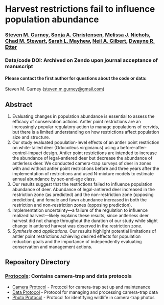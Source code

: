 # Harvest restrictions fail to influence population abundance

### [Steven M. Gurney](https://linktr.ee/gurneyst), [Sonja A. Christensen](http://www.christensen-lab.org/), [Melissa J. Nichols](), [Chad M. Stewart](), [Sarah L. Mayhew](), [Neil A. Gilbert](https://gilbertecology.com), [Dwayne R. Etter]()

### Data/code DOI: Archived on Zendo upon journal acceptance of manuscript

#### Please contact the first author for questions about the code or data:
Steven M. Gurney (steven.m.gurney@gmail.com)

## Abstract

1.	Evaluating changes in population abundance is essential to assess the efficacy of conservation actions. Antler point restrictions are an increasingly popular regulatory action to manage populations of cervids, but there is a limited understanding on how restrictions affect population size and structure.
2.	Our study evaluated population-level effects of an antler point restriction on white-tailed deer (Odocoileus virginianus) using a before-after-control-impact design. Antler point restrictions are intended to increase the abundance of legal-antlered deer but decrease the abundance of antlerless deer. We conducted camera-trap surveys of deer in zones with and without antler point restrictions before and three years after the implementation of restrictions and used N-mixture models to estimate annual abundance by sex-and-age class. 
3.	Our results suggest that the restrictions failed to influence population abundance of deer. Abundance of legal-antlered deer increased in the restriction zone (as predicted) and the non-restriction zone (opposing prediction), and female and fawn abundance increased in both the restriction and non-restriction zones (opposing prediction). 
4.	Implementation uncertainty—a failure of the regulation to influence realized harvest—likely explains these results, since antlerless deer harvest did not change throughout the duration of our study while slight change in antlered harvest was observed in the restriction zone.
5.	*Synthesis and applications*. Our results highlight potential limitations of antler point restrictions achieving desired effects for population reduction goals and the importance of independently evaluating conservation and management actions.

## Repository Directory

### [Protocols](./Protocols): Contains camera-trap and data protocols
*  [Camera Protocol](./Protocols/Protocol_Cameras.pdf) - Protocol for camera-trap set up and maintenance
*  [Data Protocol](./Protocols/Protocol_Data.pdf) - Protocol for managing and processing camera-trap data
*  [Photo Protocol](./Protocols/Protocol_Photos.pdf) - Protocol for identifying wildlife in camera-trap photos
